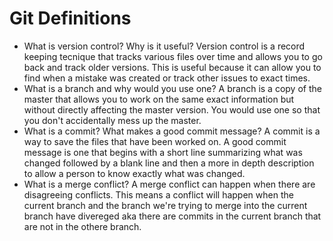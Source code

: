 # Git Definitions



* What is version control?  Why is it useful?
Version control is a record keeping tecnique that tracks various files over time and allows you to go back and track older versions. This is useful because it can allow you to find when a mistake was created or track other issues to exact times.
* What is a branch and why would you use one?
A branch is a copy of the master that allows you to work on the same exact information but without directly affecting the master version. You would use one so that you don't accidentally mess up the master.
* What is a commit? What makes a good commit message?
A commit is a way to save the files that have been worked on. A good commit message is one that begins with a short line summarizing what was changed followed by a blank line and then a more in depth description to allow a person to know exactly what was changed. 
* What is a merge conflict?
A merge conflict can happen when there are disagreeing conflicts. This means a conflict will happen when the current branch and the branch we're trying to merge into the current branch have divereged aka there are commits in the current branch that are not in the othere branch.
